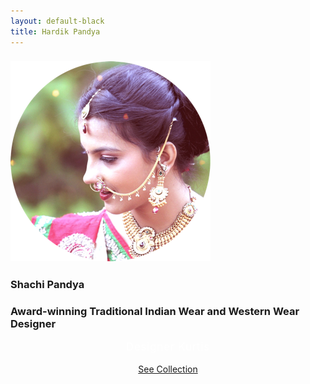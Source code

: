 ```yaml
---
layout: default-black
title: Hardik Pandya
---
```


<div class="bannered">
<div class="bio">
<h3 class="main-text">
  <img src="/images/main.png" class = "title-image"/>
</h3>
<!--<h3 class="main-text-subtitle" style=""><span style="color: #556B87;">Co</span>founder @ <a href="http://theoctal.com">Octal Consulting</a>.</h3>-->
<h3 class="main-text">
  Shachi Pandya
</h3>
<div><h3 class="main-text-subtitle">
  Award-winning Traditional Indian Wear and Western Wear Designer
</h3></div>
<div id="rotated-roles"><p style="text-align: center; font-weight: normal !important;
  letter-spacing: 0.05em !important;
  font-size: 1.05rem !important;
  color: #fff !important;">
  Designer Kurtis
</p></div>

<center><a href="{{ site.url }}/chaniya-choli" class = "collections-button">See Collection</a></center>


<!--<h3 class="main-text-subtitle-love2" style="">I craft front-end layouts and interfaces for web-applications and hardware/software interactive automation products. I design automation software for niché industrial applications.</h3>-->

<!--<h2 class="main-text-subtext" style=""><span class="amp">&amp;</span></h2>
<h3 class="main-text-subtext" style="">Made</h3>
<div class="octal-work"><span class="octal"><a href="http://eventviva.com">EventViva</a> &middot; <a href="http://livenote.org">Livenote</a> &middot; <a href="http://octalbonejs.com">Octalbonescript</a></span></div>
-->

<div class="social-links">
<span class="twitter-link" ><a id ="link-twitter" href="http://twitter.com/hvpandya"><span class="entypo-social twitter"></span></a>
</span>
<!--<span class="twitter-link"><a href="http://telegram.me/hardik"><img class="telegram" src = '/images/telegram.svg'/></a>
</span>-->


</div>
</div>
</div>
